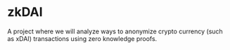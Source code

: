 # zkDAI
A project where we will analyze ways to anonymize crypto currency (such as xDAI) transactions using zero knowledge proofs.
